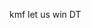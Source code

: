kmf
let us win
DT

<!---
Drizossku/Drizossku is a ✨ special ✨ repository because its `README.md` (this file) appears on your GitHub profile.
You can click the Preview link to take a look at your changes.
--->
